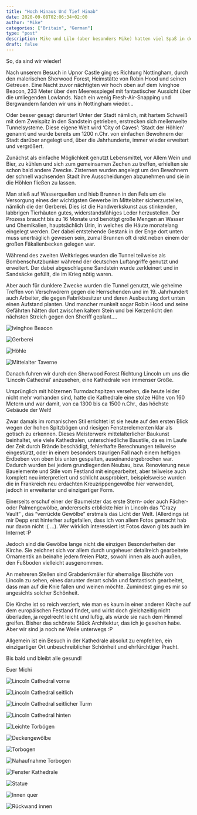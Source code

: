```yaml
---
title: "Hoch Hinaus Und Tief Hinab"
date: 2020-09-08T02:06:34+02:00
author: "Mike"
categories: ["Britain", "German"]
type: "post"
description: Mike und Lilo (aber besonders Mike) hatten viel Spaß in der unterirdischen Stadt Nottinghams sowie in der Kathedrale in Lincoln
draft: false
---
```






So, da sind wir wieder! 

Nach unserem Besuch in Upnor Castle ging es Richtung Nottingham, durch den malerischen Sherwood Forest, Heimstätte von Robin Hood und seinen Getreuen. Eine Nacht zuvor nächtigten wir hoch oben auf dem Ivinghoe Beacon, 233 Meter über dem Meeresspiegel mit fantastischer Aussicht über die umliegenden Lowlands. Nach ein wenig Fresh-Air-Snapping und Bergwandern fanden wir uns in Nottingham wieder…

Oder besser gesagt darunter! Unter der Stadt nämlich, mit hartem Schweiß mit dem Zweispitz in den Sandstein getrieben, erstrecken sich meilenweite Tunnelsysteme. Diese eigene Welt wird ‘City of Caves’: ‘Stadt der Höhlen’ genannt und wurde bereits um 1200 n.Chr. von einfachen Bewohnern der Stadt darüber angelegt und, über die Jahrhunderte, immer wieder erweitert und vergrößert. 

Zunächst als einfache Möglichkeit genutzt Lebensmittel, vor Allem Wein und Bier, zu kühlen und sich zum gemeinsamen Zechen zu treffen, erhielten sie schon bald andere Zwecke. Zisternen wurden angelegt um den Bewohnern der schnell wachsenden Stadt ihre Ausscheidungen abzunehmen und sie in die Höhlen fließen zu lassen.  

Man stieß auf Wasserquellen und hieb Brunnen in den Fels um die Versorgung eines der wichtigsten Gewerbe im Mittelalter sicherzustellen, nämlich die der Gerberei. Dies ist die Handwerkskunst aus stinkenden, labbrigen Tierhäuten gutes, widerstandsfähiges Leder herzustellen. Der Prozess braucht bis zu 16 Monate und benötigt große Mengen an Wasser und Chemikalien, hauptsächlich Urin, in welches die Häute monatelang eingelegt werden. Der dabei entstehende Gestank in der Enge dort unten muss unerträglich gewesen sein, zumal Brunnen oft direkt neben einem der großen Fäkalienbecken gelegen war. 

Während des zweiten Weltkrieges wurden die Tunnel teilweise als Bombenschutzbunker während der deutschen Luftangriffe genutzt und erweitert. Der dabei abgeschlagene Sandstein wurde zerkleinert und in Sandsäcke gefüllt, die im Krieg nötig waren. 

Aber auch für dunklere Zwecke wurden die Tunnel genutzt, wie geheime Treffen von Verschwörern gegen die Herrschenden und im 19. Jahrhundert auch Arbeiter, die gegen Fabrikbesitzer und deren Ausbeutung dort unten einen Aufstand planten. Und mancher munkelt sogar Robin Hood und seine Gefährten hätten dort zwischen kaltem Stein und bei  Kerzenlicht den nächsten Streich gegen den Sheriff geplant….


<div class="swiper-container"><div class="swiper-wrapper"><div class="swiper-slide">
    
![Ivinghoe Beacon](00_ivinghoe.jpg)

</div><div class="swiper-slide">    

![Gerberei](01_nottingham1.jpg)

</div><div class="swiper-slide">

![Höhle](02_nottingham2.jpg)

</div><div class="swiper-slide">

![Mittelalter Taverne](03_nottingham3.jpg)

</div></div><div class="swiper-button-prev"></div><div class="swiper-button-next"></div></div>



Danach fuhren wir durch den Sherwood Forest Richtung Lincoln um uns die ‘Lincoln Cathedral’ anzusehen, eine Kathedrale von immenser Größe.

Ursprünglich mit hölzernen Turmdachspitzen versehen, die heute leider nicht mehr vorhanden sind, hatte die Kathedrale eine stolze Höhe von 160 Metern und war damit, von ca 1300 bis ca 1500 n.Chr., das höchste Gebäude der Welt! 

Zwar damals im romanischen Stil errichtet ist sie heute auf den ersten Blick wegen der hohen Spitzbögen und riesigen Fensterelementen klar als gotisch zu erkennen. Dieses Meisterwerk mittelalterlicher Baukunst beinhaltet, wie viele Kathedralen, unterschiedliche Baustile, da es im Laufe der Zeit durch Brände beschädigt, fehlerhafte Berechnungen teilweise eingestürzt, oder in einem besonders traurigen Fall nach einem heftigen Erdbeben von oben bis unten gespalten, auseinandergebrochen war. Dadurch wurden bei jedem grundlegenden Neubau, bzw. Renovierung neue Bauelemente und Stile vom Festland mit eingearbeitet, aber teilweise auch komplett neu interpretiert und schlicht ausprobiert, beispielsweise wurden die in Frankreich neu erdachten Kreuzrippengewölbe hier verwendet, jedoch in erweiterter und einzigartiger Form. 

Einerseits erschuf einer der Baumeister das erste Stern- oder auch Fächer- oder Palmengewölbe, andererseits erblickte hier in Lincoln das “Crazy Vault” , das “verrückte Gewölbe” erstmals das Licht der Welt. (Allerdings ist mir Depp erst hinterher aufgefallen, dass ich von allem Fotos gemacht hab nur davon nicht :(  ...). Wer wirklich interessiert ist Fotos davon gibts auch im Internet :P 

Jedoch sind die Gewölbe lange nicht die einzigen Besonderheiten der Kirche. Sie zeichnet sich vor allem durch ungeheuer detailreich gearbeitete Ornamentik an beinahe jedem freien Platz, sowohl innen als auch außen, den Fußboden vielleicht ausgenommen. 

An mehreren Stellen sind Grabdenkmäler für ehemalige Bischöfe von Lincoln zu sehen, eines darunter derart schön und fantastisch gearbeitet, dass man auf die Knie fallen und weinen möchte. Zumindest ging es mir so angesichts solcher Schönheit. 

Die Kirche ist so reich verziert, wie man es kaum in einer anderen Kirche auf dem europäischen Festland findet, und wirkt doch gleichzeitig nicht überladen, ja regelrecht leicht und luftig, als würde sie nach dem Himmel greifen. Bisher das schönste Stück Architektur, das ich je gesehen habe. Aber wir sind ja noch ne Weile unterwegs :P

Allgemein ist ein Besuch in der Kathedrale absolut zu empfehlen, ein einzigartiger Ort unbeschreiblicher Schönheit und ehrfürchtiger Pracht.

Bis bald und bleibt alle gesund!

Euer Michi


<div class="swiper-container"><div class="swiper-wrapper"><div class="swiper-slide">

![Lincoln Cathedral vorne](04_licoln.jpg)

</div><div class="swiper-slide">

![Lincoln Cathedral seitlich](05_lincoln_side.jpg)

</div><div class="swiper-slide">

![Lincoln Cathedral seitlicher Turm](06_lincoln_side2.jpg)

</div><div class="swiper-slide">

![Lincoln Cathedral hinten](07_lincoln_back.jpg)

</div><div class="swiper-slide">

![Leichte Torbögen](08_inside1.jpg)

</div><div class="swiper-slide">

![Deckengewölbe](09_inside2.jpg)

</div><div class="swiper-slide">

![Torbogen](10_inside3.jpg)

</div><div class="swiper-slide">

![Nahaufnahme Torbogen](11_inside4.jpg)

</div><div class="swiper-slide">

![Fenster Kathedrale](12_inside5.jpg)

</div><div class="swiper-slide">

![Statue](13_inside6.jpg)

</div><div class="swiper-slide">

![Innen quer](14_inside7.jpg)

</div><div class="swiper-slide">

![Rückwand innen](15_inside8.jpg)

</div></div><div class="swiper-button-prev"></div><div class="swiper-button-next"></div></div>